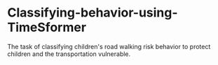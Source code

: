 # Classifying-behavior-using-TimeSformer
The task of classifying children's road walking risk behavior to protect children and the transportation vulnerable.
